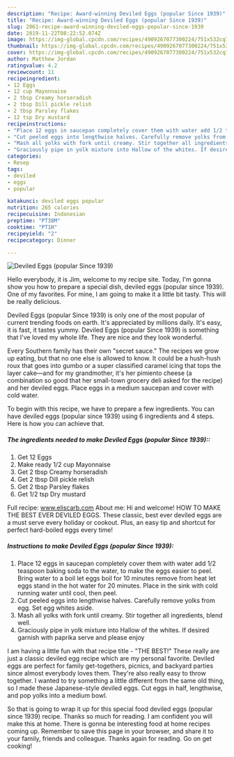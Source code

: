 ```yaml
---
description: "Recipe: Award-winning Deviled Eggs (popular Since 1939)"
title: "Recipe: Award-winning Deviled Eggs (popular Since 1939)"
slug: 2061-recipe-award-winning-deviled-eggs-popular-since-1939
date: 2019-11-22T08:22:52.074Z
image: https://img-global.cpcdn.com/recipes/4909267077300224/751x532cq70/deviled-eggs-popular-since-1939-recipe-main-photo.jpg
thumbnail: https://img-global.cpcdn.com/recipes/4909267077300224/751x532cq70/deviled-eggs-popular-since-1939-recipe-main-photo.jpg
cover: https://img-global.cpcdn.com/recipes/4909267077300224/751x532cq70/deviled-eggs-popular-since-1939-recipe-main-photo.jpg
author: Matthew Jordan
ratingvalue: 4.2
reviewcount: 11
recipeingredient:
- 12 Eggs
- 12 cup Mayonnaise
- 2 tbsp Creamy horseradish
- 2 tbsp Dill pickle relish
- 2 tbsp Parsley flakes
- 12 tsp Dry mustard
recipeinstructions:
- "Place 12 eggs in saucepan completely cover them with water add 1/2 teaspoon baking soda to the water, to make the eggs easier to peel. Bring water to a boil let eggs boil for 10 minutes remove from heat let eggs stand in the hot water for 20 minutes. Place in the sink with cold running water until cool, then peel."
- "Cut peeled eggs into lengthwise halves. Carefully remove yolks from egg. Set egg whites aside."
- "Mash all yolks with fork until creamy. Stir together all ingredients, blend well."
- "Graciously pipe in yolk mixture into Hallow of the whites. If desired garnish with paprika serve and please enjoy"
categories:
- Resep
tags:
- deviled
- eggs
- popular

katakunci: deviled eggs popular
nutrition: 265 calories
recipecuisine: Indonesian
preptime: "PT38M"
cooktime: "PT1H"
recipeyield: "2"
recipecategory: Dinner

---
```



![Deviled Eggs (popular Since 1939)](https://img-global.cpcdn.com/recipes/4909267077300224/751x532cq70/deviled-eggs-popular-since-1939-recipe-main-photo.jpg)

Hello everybody, it is Jim, welcome to my recipe site. Today, I'm gonna show you how to prepare a special dish, deviled eggs (popular since 1939). One of my favorites. For mine, I am going to make it a little bit tasty. This will be really delicious.

Deviled Eggs (popular Since 1939) is only one of the most popular of current trending foods on earth. It's appreciated by millions daily. It's easy, it is fast, it tastes yummy. Deviled Eggs (popular Since 1939) is something that I've loved my whole life. They are nice and they look wonderful.

Every Southern family has their own &#34;secret sauce.&#34; The recipes we grow up eating, but that no one else is allowed to know. It could be a hush-hush roux that goes into gumbo or a super classified caramel icing that tops the layer cake—and for my grandmother, it&#39;s her pimiento cheese (a combination so good that her small-town grocery deli asked for the recipe) and her deviled eggs. Place eggs in a medium saucepan and cover with cold water.


To begin with this recipe, we have to prepare a few ingredients. You can have deviled eggs (popular since 1939) using 6 ingredients and 4 steps. Here is how you can achieve that.

##### The ingredients needed to make Deviled Eggs (popular Since 1939)::

1. Get 12 Eggs
1. Make ready 1/2 cup Mayonnaise
1. Get 2 tbsp Creamy horseradish
1. Get 2 tbsp Dill pickle relish
1. Get 2 tbsp Parsley flakes
1. Get 1/2 tsp Dry mustard


Full recipe: www.eliscarb.com About me: Hi and welcome! HOW TO MAKE THE BEST EVER DEVILED EGGS. These classic, best ever deviled eggs are a must serve every holiday or cookout. Plus, an easy tip and shortcut for perfect hard-boiled eggs every time! 

##### Instructions to make Deviled Eggs (popular Since 1939):

1. Place 12 eggs in saucepan completely cover them with water add 1/2 teaspoon baking soda to the water, to make the eggs easier to peel. Bring water to a boil let eggs boil for 10 minutes remove from heat let eggs stand in the hot water for 20 minutes. Place in the sink with cold running water until cool, then peel.
1. Cut peeled eggs into lengthwise halves. Carefully remove yolks from egg. Set egg whites aside.
1. Mash all yolks with fork until creamy. Stir together all ingredients, blend well.
1. Graciously pipe in yolk mixture into Hallow of the whites. If desired garnish with paprika serve and please enjoy


I am having a little fun with that recipe title - &#34;THE BEST!&#34; These really are just a classic deviled egg recipe which are my personal favorite. Deviled eggs are perfect for family get-togethers, picnics, and backyard parties since almost everybody loves them. They&#39;re also really easy to throw together. I wanted to try something a little different from the same old thing, so I made these Japanese-style deviled eggs. Cut eggs in half, lengthwise, and pop yolks into a medium bowl. 

So that is going to wrap it up for this special food deviled eggs (popular since 1939) recipe. Thanks so much for reading. I am confident you will make this at home. There is gonna be interesting food at home recipes coming up. Remember to save this page in your browser, and share it to your family, friends and colleague. Thanks again for reading. Go on get cooking!
